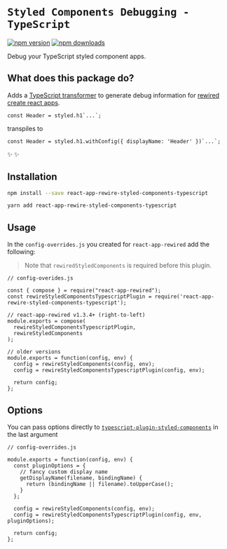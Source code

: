 # `Styled Components Debugging - TypeScript`

[![npm version](https://img.shields.io/npm/v/react-app-rewire-styled-components-typescript.svg)](https://www.npmjs.com/package/react-app-rewire-styled-components-typescript)
[![npm downloads](https://img.shields.io/npm/dt/react-app-rewire-styled-components-typescript.svg)](https://www.npmjs.com/package/react-app-rewire-styled-components-typescript)

Debug your TypeScript styled component apps.

## What does this package do?

Adds a [TypeScript transformer](https://github.com/Igorbek/typescript-plugin-styled-components) to generate debug information for [rewired](https://github.com/wmonk/create-react-app-typescript) [create react apps](https://github.com/wmonk/create-react-app-typescript).

```JS
const Header = styled.h1`...`;
```

transpiles to

```JS
const Header = styled.h1.withConfig({ displayName: 'Header' })`...`;
```

✨  ✨

## Installation

```sh
npm install --save react-app-rewire-styled-components-typescript
```
```sh
yarn add react-app-rewire-styled-components-typescript
```

## Usage

In the `config-overrides.js` you created for `react-app-rewired` add the following:

> Note that `rewiredStyledComponents` is required before this plugin.

```JS
// config-overides.js

const { compose } = require("react-app-rewired");
const rewireStyledComponentsTypescriptPlugin = require('react-app-rewire-styled-components-typescript');

// react-app-rewired v1.3.4+ (right-to-left)
module.exports = compose(
  rewireStyledComponentsTypescriptPlugin,
  rewireStyledComponents
);

// older versions
module.exports = function(config, env) {
  config = rewireStyledComponents(config, env);
  config = rewireStyledComponentsTypescriptPlugin(config, env);

  return config;
};
```

## Options

You can pass options directly to [`typescript-plugin-styled-components`](https://github.com/Igorbek/typescript-plugin-styled-components) in the last argument

```JS
// config-overrides.js

module.exports = function(config, env) {
  const pluginOptions = {
    // fancy custom display name
    getDisplayName(filename, bindingName) {
      return (bindingName || filename).toUpperCase();
    }
  };

  config = rewireStyledComponents(config, env);
  config = rewireStyledComponentsTypescriptPlugin(config, env, pluginOptions);

  return config;
};
```
